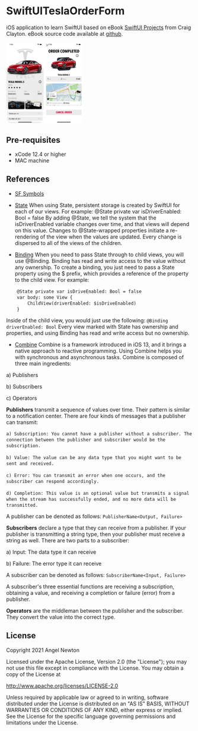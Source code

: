 # SwiftUITeslaOrderForm

iOS application to learn SwiftUI based on eBook [SwiftUI Projects](https://www.packtpub.com/product/swiftui-projects/9781839214660) from Craig Clayton.
eBook source code available at [github](https://github.com/PacktPublishing/SwiftUI-Projects).

<p float="left">
  <img src="/readmeImages/main.png" width="20%" height="20%">
  <img src="/readmeImages/order_complete.png" width="20%" height="20%">
</p>


## Pre-requisites
- xCode 12.4 or higher
- MAC machine


## References
- [SF Symbols](https://developer.apple.com/sf-symbols/)
- [State](https://developer.apple.com/documentation/swiftui/state)
  When using State, persistent storage is created by SwiftUI for each of our views. For example:
   @State private var isDriverEnabled: Bool = false
   By adding @State, we tell the system that the isDriverEnabled variable changes over time, and that views will depend on this value. Changes to @State-wrapped properties initiate a re-rendering of the view when the values are updated. Every change is dispersed to all of the views of the children.
   
- [Binding](https://developer.apple.com/documentation/swiftui/binding)
When you need to pass State through to child views, you will use @Binding. Binding has read and write access to the value without any ownership. To create a binding, you just need to pass a State property using the $ prefix, which provides a reference of the property to the child view. For example:
```
    @State private var isDriveEnabled: Bool = false
    var body: some View {
        ChildView(driverEnabled: $isDriveEnabled)
    }
```
Inside of the child view, you would just use the following:
``` @Binding driverEnabled: Bool ```
Every view marked with State has ownership and properties, and using Binding has read and write access but no ownership.

- [Combine](https://developer.apple.com/videos/play/wwdc2019/722/)
Combine is a framework introduced in iOS 13, and it brings a native approach to reactive programming.
Using Combine helps you with synchronous and asynchronous tasks.
Combine is composed of three main ingredients:

a) Publishers

b) Subscribers

c) Operators
 
 **Publishers** transmit a sequence of values over time. Their pattern is similar to a notification center. There are four kinds of messages that a publisher can transmit:
 
    a) Subscription: You cannot have a publisher without a subscriber. The connection between the publisher and subscriber would be the subscription.
    
    b) Value: The value can be any data type that you might want to be sent and received.
    
    c) Error: You can transmit an error when one occurs, and the subscriber can respond accordingly.
    
    d) Completion: This value is an optional value but transmits a signal when the stream has successfully ended, and no more data will be transmitted.

A publisher can be denoted as follows:
``` PublisherName<Output, Failure> ```

**Subscribers** declare a type that they can receive from a publisher. If your publisher is transmitting a string type, then your publisher must receive a string as well. There are two parts to a subscriber:

a) Input: The data type it can receive

b) Failure: The error type it can receive

A subscriber can be denoted as follows:
``` SubscriberName<Input, Failure> ```

A subscriber's three essential functions are receiving a subscription, obtaining a value, and receiving a completion or failure (error) from a publisher.

**Operators** are the middleman between the publisher and the subscriber. They convert the value into the correct type.





## License

Copyright 2021 Angel Newton

Licensed under the Apache License, Version 2.0 (the "License"); you may not use this file except in compliance with the License. You may obtain a copy of the License at

http://www.apache.org/licenses/LICENSE-2.0

Unless required by applicable law or agreed to in writing, software distributed under the License is distributed on an "AS IS" BASIS, WITHOUT WARRANTIES OR CONDITIONS OF ANY KIND, either express or implied. See the License for the specific language governing permissions and limitations under the License.
